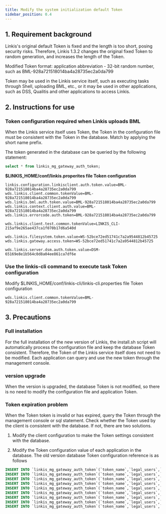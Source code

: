 ```yaml
---
title: Modify the system initialization default Token
sidebar_position: 0.4
---
```


## 1. Requirement background

Linkis's original default Token is fixed and the length is too short, posing security risks. Therefore, Linkis 1.3.2 changes the original fixed Token to random generation, and increases the length of the Token.

Modified Token format: application abbreviation - 32-bit random number, such as BML-928a721518014ba4a28735ec2a0da799

Token may be used in the Linkis service itself, such as executing tasks through Shell, uploading BML, etc., or it may be used in other applications, such as DSS, Qualitis and other applications to access Linkis.


## 2. Instructions for use

### Token configuration required when Linkis uploads BML
When the Linkis service itself uses Token, the Token in the configuration file must be consistent with the Token in the database. Match by applying the short name prefix.

The token generated in the database can be queried by the following statement:

```sql
select * from linkis_mg_gateway_auth_token;
```

**$LINKIS_HOME/conf/linkis.properites file Token configuration**

```
linkis.configuration.linkisclient.auth.token.value=BML-928a721518014ba4a28735ec2a0da799
wds.linkis.client.common.tokenValue=BML-928a721518014ba4a28735ec2a0da799
wds.linkis.bml.auth.token.value=BML-928a721518014ba4a28735ec2a0da799
wds.linkis.context.client.auth.value=BML-928a721518014ba4a28735ec2a0da799
wds.linkis.errorcode.auth.token=BML-928a721518014ba4a28735ec2a0da799

wds.linkis.client.test.common.tokenValue=LINKIS_CLI-215af9e265ae437ca1f070b17d6a540d

wds.linkis.filesystem.token.value=WS-52bce72ed51741c7a2a9544812b45725
wds.linkis.gateway.access.token=WS-52bce72ed51741c7a2a9544812b45725

wds.linkis.server.dsm.auth.token.value=DSM-65169e8e1b564c0d8a04ee861ca7df6e
```

### Use the linkis-cli command to execute task Token configuration

Modify $LINKIS_HOME/conf/linkis-cli/linkis-cli.properties file Token configuration
```properties
wds.linkis.client.common.tokenValue=BML-928a721518014ba4a28735ec2a0da799
```

## 3. Precautions

### Full installation

For the full installation of the new version of Linkis, the install.sh script will automatically process the configuration file and keep the database Token consistent. Therefore, the Token of the Linkis service itself does not need to be modified. Each application can query and use the new token through the management console.

### version upgrade

When the version is upgraded, the database Token is not modified, so there is no need to modify the configuration file and application Token.

### Token expiration problem

When the Token token is invalid or has expired, query the Token through the management console or sql statement. Check whether the Token used by the client is consistent with the database. If not, there are two solutions.

1. Modify the client configuration to make the Token settings consistent with the database.

2. Modify the Token configuration value of each application in the database. The old version database Token configuration reference is as follows

```sql
INSERT INTO `linkis_mg_gateway_auth_token`(`token_name`,`legal_users`,`legal_hosts`,`business_owner`,`create_time`,`update_time`,`elapse_day`,`update_by`) VALUES ('QML-AUTH','*','*','BDP',curdate(),curdate(),-1,'LINKIS');
INSERT INTO `linkis_mg_gateway_auth_token`(`token_name`,`legal_users`,`legal_hosts`,`business_owner`,`create_time`,`update_time`,`elapse_day`,`update_by`) VALUES ('BML-AUTH','*','*','BDP',curdate(),curdate(),-1,'LINKIS');
INSERT INTO `linkis_mg_gateway_auth_token`(`token_name`,`legal_users`,`legal_hosts`,`business_owner`,`create_time`,`update_time`,`elapse_day`,`update_by`) VALUES ('WS-AUTH','*','*','BDP',curdate(),curdate(),-1,'LINKIS');
INSERT INTO `linkis_mg_gateway_auth_token`(`token_name`,`legal_users`,`legal_hosts`,`business_owner`,`create_time`,`update_time`,`elapse_day`,`update_by`) VALUES ('dss-AUTH','*','*','BDP',curdate(),curdate(),-1,'LINKIS');
INSERT INTO `linkis_mg_gateway_auth_token`(`token_name`,`legal_users`,`legal_hosts`,`business_owner`,`create_time`,`update_time`,`elapse_day`,`update_by`) VALUES ('QUALITIS-AUTH','*','*','BDP',curdate(),curdate(),-1,'LINKIS');
INSERT INTO `linkis_mg_gateway_auth_token`(`token_name`,`legal_users`,`legal_hosts`,`business_owner`,`create_time`,`update_time`,`elapse_day`,`update_by`) VALUES ('VALIDATOR-AUTH','*','*','BDP',curdate(),curdate(),-1,'LINKIS');
INSERT INTO `linkis_mg_gateway_auth_token`(`token_name`,`legal_users`,`legal_hosts`,`business_owner`,`create_time`,`update_time`,`elapse_day`,`update_by`) VALUES ('LINKISCLI-AUTH','*','*','BDP',curdate(),curdate(),-1,'LINKIS');
INSERT INTO `linkis_mg_gateway_auth_token`(`token_name`,`legal_users`,`legal_hosts`,`business_owner`,`create_time`,`update_time`,`elapse_day`,`update_by`) VALUES ('DSM-AUTH','*','*','BDP',curdate(),curdate(),-1,'LINKIS');
INSERT INTO `linkis_mg_gateway_auth_token`(`token_name`,`legal_users`,`legal_hosts`,`business_owner`,`create_time`,`update_time`,`elapse_day`,`update_by`) VALUES ('LINKIS_CLI_TEST','*','*','BDP',curdate(),curdate(),-1,'LINKIS');
```